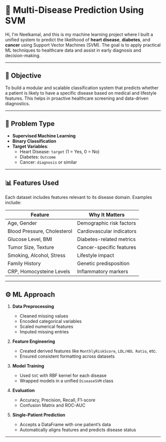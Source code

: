 # 🧠 Multi-Disease Prediction Using SVM

Hi, I'm Neelkamal, and this is my machine learning project where I built a unified system to predict the likelihood of 
**heart disease**, **diabetes**, and **cancer** using Support Vector Machines (SVM). 
The goal is to apply practical ML techniques to healthcare data and assist in early diagnosis and decision-making.

---

## 🎯 Objective

To build a modular and scalable classification system that predicts whether a patient is likely to have a specific disease based on medical and lifestyle features.
This helps in proactive healthcare screening and data-driven diagnostics.

---

## 🧠 Problem Type

- **Supervised Machine Learning**
- **Binary Classification**
- **Target Variables**:  
  - Heart Disease: `target` (1 = Yes, 0 = No)  
  - Diabetes: `Outcome`  
  - Cancer: `diagnosis` or similar

---

## 📊 Features Used

Each dataset includes features relevant to its disease domain. Examples include:

| Feature                     | Why It Matters                          |
|----------------------------|------------------------------------------|
| Age, Gender                | Demographic risk factors                 |
| Blood Pressure, Cholesterol| Cardiovascular indicators                |
| Glucose Level, BMI         | Diabetes-related metrics                 |
| Tumor Size, Texture        | Cancer-specific features                 |
| Smoking, Alcohol, Stress   | Lifestyle impact                         |
| Family History             | Genetic predisposition                   |
| CRP, Homocysteine Levels   | Inflammatory markers                     |

---

## ⚙️ ML Approach

1. **Data Preprocessing**
   - Cleaned missing values
   - Encoded categorical variables
   - Scaled numerical features
   - Imputed missing entries

2. **Feature Engineering**
   - Created derived features like `MonthlyRiskScore`, `LDL/HDL Ratio`, etc.
   - Ensured consistent formatting across datasets

3. **Model Training**
   - Used `SVC` with RBF kernel for each disease
   - Wrapped models in a unified `DiseaseSVM` class

4. **Evaluation**
   - Accuracy, Precision, Recall, F1-score
   - Confusion Matrix and ROC-AUC

5. **Single-Patient Prediction**
   - Accepts a DataFrame with one patient’s data
   - Automatically aligns features and predicts disease status

---

